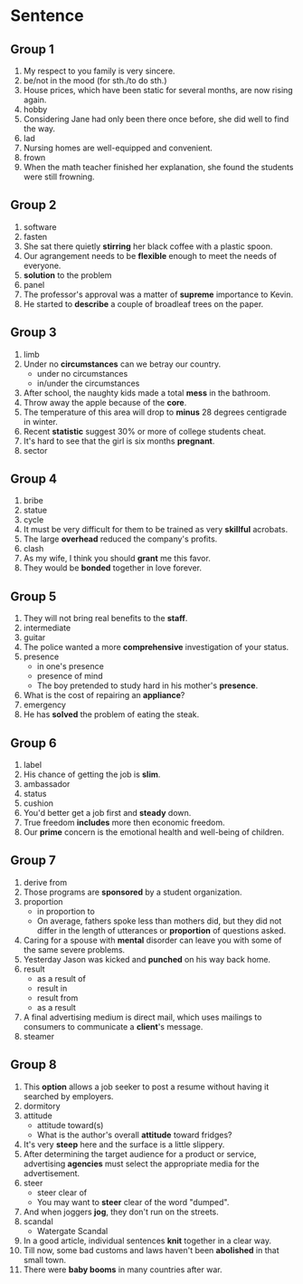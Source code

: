 # Sentence

## Group 1

1. My respect to you family is very sincere.
2. be/not in the mood (for sth./to do sth.)
3. House prices, which have been static for several months, are now rising again.
4. hobby
5. Considering Jane had only been there once before, she did well to find the way.
6. lad
7. Nursing homes are well-equipped and convenient.
8. frown
9. When the math teacher finished her explanation, she found the students were still frowning.

## Group 2

1. software
2. fasten
3. She sat there quietly **stirring** her black coffee with a plastic spoon.
4. Our agrangement needs to be **flexible** enough to meet the needs of everyone.
5. **solution** to the problem
6. panel
7. The professor's approval was a matter of **supreme** importance to Kevin.
8. He started to **describe** a couple of broadleaf trees on the paper.

## Group 3

1. limb
2. Under no **circumstances** can we betray our country.
   - under no circumstances
   - in/under the circumstances
3. After school, the naughty kids made a total **mess** in the bathroom.
4. Throw away the apple because of the **core**.
5. The temperature of this area will drop to **minus** 28 degrees centigrade in winter.
6. Recent **statistic** suggest 30% or more of college students cheat.
7. It's hard to see that the girl is six months **pregnant**.
8. sector

## Group 4

1. bribe
2. statue
3. cycle
4. It must be very difficult for them to be trained as very **skillful** acrobats.
5. The large **overhead** reduced the company's profits.
6. clash
7. As my wife, I think you should **grant** me this favor.
8. They would be **bonded** together in love forever.

## Group 5

1. They will not bring real benefits to the **staff**.
2. intermediate
3. guitar
4. The police wanted a more **comprehensive** investigation of your status.
5. presence
   - in one's presence
   - presence of mind
   - The boy pretended to study hard in his mother's **presence**.
6. What is the cost of repairing an **appliance**?
7. emergency
8. He has **solved** the problem of eating the steak.

## Group 6

1. label
2. His chance of getting the job is **slim**.
3. ambassador
4. status
5. cushion
6. You'd better get a job first and **steady** down.
7. True freedom **includes** more then economic freedom.
8. Our **prime** concern is the emotional health and well-being of children.

## Group 7

1. derive from
2. Those programs are **sponsored** by a student organization.
3. proportion
   - in proportion to
   - On average, fathers spoke less than mothers did, but they did not differ in the length of utterances or **proportion** of questions asked.
4. Caring for a spouse with **mental** disorder can leave you with some of the same severe problems.
5. Yesterday Jason was kicked and **punched** on his way back home.
6. result
   - as a result of
   - result in
   - result from
   - as a result
7. A final advertising medium is direct mail, which uses mailings to consumers to communicate a **client**'s message.
8. steamer

## Group 8

1. This **option** allows a job seeker to post a resume without having it searched by employers.
2. dormitory
3. attitude
   - attitude toward(s)
   - What is the author's overall **attitude** toward fridges?
4. It's very **steep** here and the surface is a little slippery.
5. After determining the target audience for a product or service, advertising **agencies** must select the appropriate media for the advertisement.
6. steer
   - steer clear of
   - You may want to **steer** clear of the word "dumped".
7. And when joggers **jog**, they don't run on the streets.
8. scandal
   - Watergate Scandal
9. In a good article, individual sentences **knit** together in a clear way.
10. Till now, some bad customs and laws haven't been **abolished** in that small town.
11. There were **baby booms** in many countries after war.

